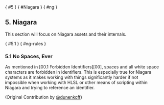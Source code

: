 [](){ #5 }
[](){ #Niagara }
[](){ #ng }
## 5. Niagara

This section will focus on Niagara assets and their internals.

[](){ #5.1 }
[](){ #ng-rules }
### 5.1 No Spaces, Ever

As mentioned in [00.1 Forbidden Identifiers][00], spaces and all white space characters are forbidden in identifiers. This is especially true for Niagara systems as it makes working with things significantly harder if not impossible when working with HLSL or other means of scripting within Niagara and trying to reference an identifier.

(Original Contribution by [@dunenkoff](https://github.com/Allar/ue5-style-guide/issues/58))

